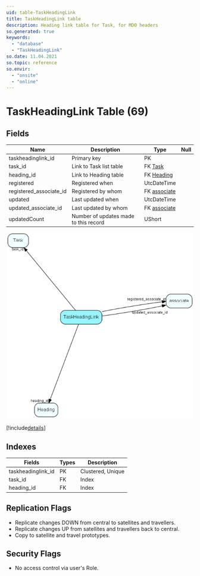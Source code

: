 ```yaml
---
uid: table-TaskHeadingLink
title: TaskHeadingLink table
description: Heading link table for Task, for MDO headers
so.generated: true
keywords:
  - "database"
  - "TaskHeadingLink"
so.date: 11.04.2021
so.topic: reference
so.envir:
  - "onsite"
  - "online"
---
```


# TaskHeadingLink Table (69)

## Fields

| Name | Description | Type | Null |
|------|-------------|------|:----:|
|taskheadinglink\_id|Primary key|PK| |
|task\_id|Link to Task list table|FK [Task](task.md)| |
|heading\_id|Link to Heading table|FK [Heading](heading.md)| |
|registered|Registered when|UtcDateTime| |
|registered\_associate\_id|Registered by whom|FK [associate](associate.md)| |
|updated|Last updated when|UtcDateTime| |
|updated\_associate\_id|Last updated by whom|FK [associate](associate.md)| |
|updatedCount|Number of updates made to this record|UShort| |


![TaskHeadingLink table relationship diagram](./media/TaskHeadingLink.png)

[!include[details](./includes/taskheadinglink.md)]

## Indexes

| Fields | Types | Description |
|--------|-------|-------------|
|taskheadinglink\_id |PK |Clustered, Unique |
|task\_id |FK |Index |
|heading\_id |FK |Index |

## Replication Flags

* Replicate changes DOWN from central to satellites and travellers.
* Replicate changes UP from satellites and travellers back to central.
* Copy to satellite and travel prototypes.

## Security Flags

* No access control via user's Role.

